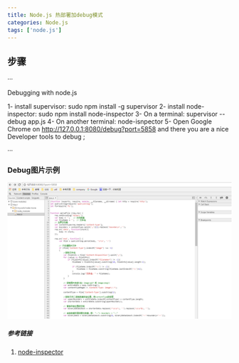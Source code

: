 ```yaml
---
title: Node.js 热部署加debug模式
categories: Node.js
tags: ['node.js']
---
```


## 步骤

···

Debugging with node.js

1- install supervisor: sudo npm install -g supervisor
2- install node-inspector: sudo npm install node-inspector
3- On a terminal: supervisor --debug app.js
4- On another terminal: node-isnpector
5- Open Google Chrome on http://127.0.0.1:8080/debug?port=5858 and there you are a nice Developer tools to debug ;

···

### Debug图片示例

![Node.js Debug](https://raw.githubusercontent.com/xiaowang1314/blog/master/img/node-debug.png)


##### 参考链接
1. [node-inspector](https://github.com/node-inspector/node-inspector)
